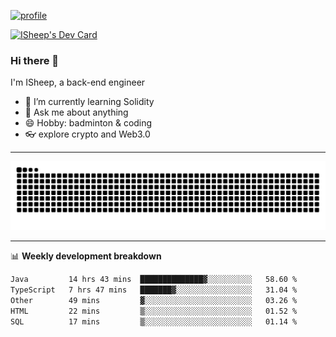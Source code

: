 [![profile](https://user-images.githubusercontent.com/54968314/208005045-e4b42f3b-833d-4242-bfcc-e764865553a2.svg)](https://www.calligrapher.ai/)

<a href="https://app.daily.dev/linziyang1106"><img src="https://api.daily.dev/devcards/v2/i4Spwx5Skx5FpTqWcwoit.png?r=kgx&type=wide" width="652" alt="ISheep's Dev Card"/></a>

### Hi there 🐏

I'm ISheep, a back-end engineer

- 🔭 I’m currently learning Solidity
- 💬 Ask me about anything
- 😄 Hobby: badminton & coding
- 👓 explore crypto and Web3.0

-------

![](https://raw.githubusercontent.com/ISheepp/ISheepp/output/github-contribution-grid-snake.svg)

-------

📊 **Weekly development breakdown**
<!--START_SECTION:waka-->

```txt
Java         14 hrs 43 mins  ██████████████▓░░░░░░░░░░   58.60 %
TypeScript   7 hrs 47 mins   ███████▓░░░░░░░░░░░░░░░░░   31.04 %
Other        49 mins         ▓░░░░░░░░░░░░░░░░░░░░░░░░   03.26 %
HTML         22 mins         ▒░░░░░░░░░░░░░░░░░░░░░░░░   01.52 %
SQL          17 mins         ▒░░░░░░░░░░░░░░░░░░░░░░░░   01.14 %
```

<!--END_SECTION:waka-->
